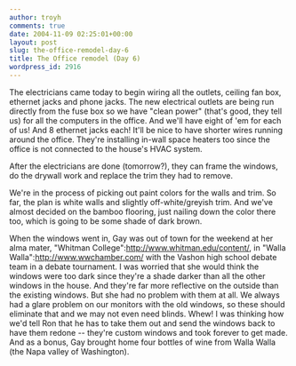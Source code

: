 ```yaml
---
author: troyh
comments: true
date: 2004-11-09 02:25:01+00:00
layout: post
slug: the-office-remodel-day-6
title: The Office remodel (Day 6)
wordpress_id: 2916
---
```


The electricians came today to begin wiring all the outlets, ceiling fan box, ethernet jacks and phone jacks. The new electrical outlets are being run directly from the fuse box so we have "clean power" (that's good, they tell us) for all the computers in the office. And we'll have eight of 'em for each of us! And 8 ethernet jacks each! It'll be nice to have shorter wires running around the office. They're installing in-wall space heaters too since the office is not connected to the house's HVAC system.

After the electricians are done (tomorrow?), they can frame the windows, do the drywall work and replace the trim they had to remove.

We're in the process of picking out paint colors for the walls and trim. So far, the plan is white walls and slightly off-white/greyish trim. And we've almost decided on the bamboo flooring, just nailing down the color there too, which is going to be some shade of dark brown.

When the windows went in, Gay was out of town for the weekend at her alma mater, "Whitman College":http://www.whitman.edu/content/, in "Walla Walla":http://www.wwchamber.com/ with the Vashon high school debate team in a debate tournament. I was worried that she would think the windows were too dark since they're a shade darker than all the other windows in the house. And they're far more reflective on the outside than the existing windows. But she had no problem with them at all. We always had a glare problem on our monitors with the old windows, so these should eliminate that and we may not even need blinds. Whew! I was thinking how we'd tell Ron that he has to take them out and send the windows back to have them redone -- they're custom windows and took forever to get made. And as a bonus, Gay brought home four bottles of wine from Walla Walla (the Napa valley of Washington).
